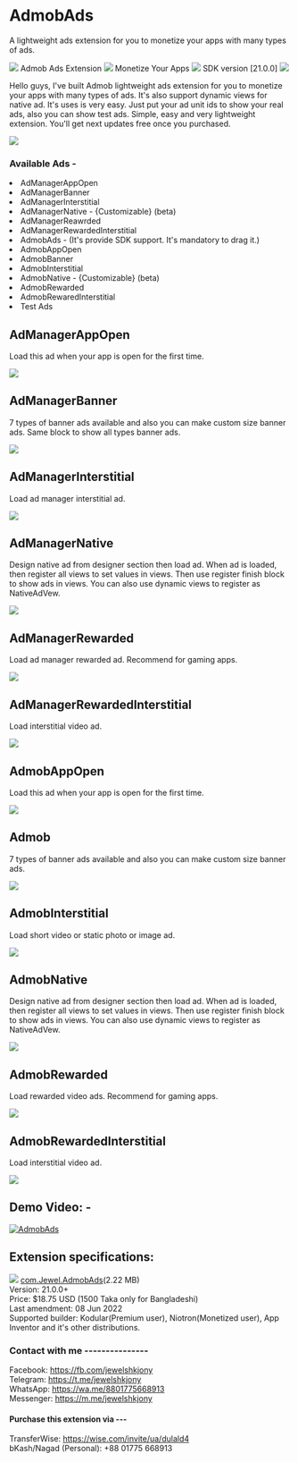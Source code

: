 # AdmobAds
A lightweight ads extension for you to monetize your apps with many types of ads.

<img src="https://raw.githubusercontent.com/jewelshkjony/AdmobAds/main/imagaes/icon1.png"/> Admob Ads Extension <img src="https://raw.githubusercontent.com/jewelshkjony/AdmobAds/main/imagaes/icon2.png"/> Monetize Your Apps <img src="https://raw.githubusercontent.com/jewelshkjony/AdmobAds/main/imagaes/icon3.png"/> SDK version [21.0.0] <img src="https://raw.githubusercontent.com/jewelshkjony/AdmobAds/main/imagaes/icon4.png"/>

Hello guys, I've built Admob lightweight ads extension for you to monetize your apps with many types of ads. It's also support dynamic views for native ad. It's uses is very easy. Just put your ad unit ids to show your real ads, also you can show test ads. Simple, easy and very lightweight extension. You'll get next updates free once you purchased.

<img src="https://raw.githubusercontent.com/jewelshkjony/AdmobAds/main/imagaes/component.png"/>

### Available Ads -

<li> AdManagerAppOpen
<li> AdManagerBanner
<li> AdManagerInterstitial
<li> AdManagerNative - {Customizable} (beta)
<li> AdManagerReawrded
<li> AdManagerRewardedInterstitial
<li> AdmobAds - (It's provide SDK support. It's mandatory to drag it.)
<li> AdmobAppOpen
<li> AdmobBanner
<li> AdmobInterstitial
<li> AdmobNative - {Customizable} (beta)
<li> AdmobRewarded
<li> AdmobRewaredInterstitial
<li> Test Ads

## AdManagerAppOpen
Load this ad when your app is open for the first time.

<img src="https://github.com/jewelshkjony/AdmobAds/raw/main/imagaes/Admanager%20App%20Open%20Ad.png"/>

## AdManagerBanner
7 types of banner ads available and also you can make custom size banner ads. Same block to show all types banner ads.

<img src="https://github.com/jewelshkjony/AdmobAds/raw/main/imagaes/Admanager%20banner.png"/>

## AdManagerInterstitial
Load ad manager interstitial ad.

<img src="https://github.com/jewelshkjony/AdmobAds/raw/main/imagaes/Admanager%20interstitial.png"/>

## AdManagerNative
Design native ad from designer section then load ad. When ad is loaded, then register all views to set values in views. Then use register finish block to show ads in views. You can also use dynamic views to register as NativeAdVew.

<img src="https://github.com/jewelshkjony/AdmobAds/raw/main/imagaes/Admanager%20native.png"/>


## AdManagerRewarded
Load ad manager rewarded ad. Recommend for gaming apps.

<img src="https://github.com/jewelshkjony/AdmobAds/raw/main/imagaes/Admanager%20reward.png"/>

## AdManagerRewardedInterstitial
Load interstitial video ad.

<img src="https://github.com/jewelshkjony/AdmobAds/raw/main/imagaes/Admanager%20reward%20interstitial.png"/>
  
  
## AdmobAppOpen
Load this ad when your app is open for the first time.
  
<img src="https://github.com/jewelshkjony/AdmobAds/raw/main/imagaes/Appopen.png"/>
  
## Admob
7 types of banner ads available and also you can make custom size banner ads.
  
<img src="https://github.com/jewelshkjony/AdmobAds/raw/main/imagaes/Banner.png"/>
  
## AdmobInterstitial
Load short video or static photo or image ad.
  
<img src="https://github.com/jewelshkjony/AdmobAds/raw/main/imagaes/Interstitial.png"/>
  
## AdmobNative
Design native ad from designer section then load ad. When ad is loaded, then register all views to set values in views. Then use register finish block to show ads in views. You can also use dynamic views to register as NativeAdVew.
  
<img src="https://github.com/jewelshkjony/AdmobAds/raw/main/imagaes/Native.png"/>
  
  
## AdmobRewarded
Load rewarded video ads. Recommend for gaming apps.
  
<img src="https://github.com/jewelshkjony/AdmobAds/raw/main/imagaes/Raward.png"/>
  
  
## AdmobRewardedInterstitial
Load interstitial video ad.
  
<img src="https://github.com/jewelshkjony/AdmobAds/raw/main/imagaes/Reward%20interstitial.png"/>
  
## Demo Video: -

[![AdmobAds](http://img.youtube.com/vi/er95UkaB2XE/0.jpg)](http://www.youtube.com/watch?v=er95UkaB2XE)


## Extension specifications:
<img src="https://raw.githubusercontent.com/jewelshkjony/ShakeDetector/main/app-inventor-aix-download-icon.png"/> <a href="https://community.appinventor.mit.edu/t/paid-admob-ads-extension-sdk-21-0-0/36037">com.Jewel.AdmobAds</a>(2.22 MB) \
Version: 21.0.0+\
Price: $18.75 USD (1500 Taka only for Bangladeshi)\
Last amendment: 08 Jun 2022\
Supported builder: Kodular(Premium user), Niotron(Monetized user),  App Inventor and it's other distributions.

### Contact with me ---------------
Facebook: https://fb.com/jewelshkjony \
Telegram: https://t.me/jewelshkjony \
WhatsApp: https://wa.me/8801775668913 \
Messenger: https://m.me/jewelshkjony

#### Purchase this extension via ---
TransferWise: https://wise.com/invite/ua/dulald4 \
bKash/Nagad (Personal): +88 01775 668913
